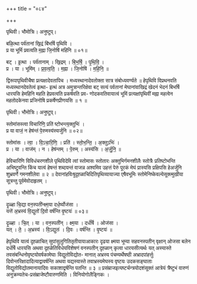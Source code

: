 +++
title = "०८४"

+++


पृथिवी। भौमोत्रिः। अनुष्टुप्।

बळि॒त्था पर्व॑तानां खि॒द्रं बि॑भर्षि पृथिवि ।  
प्र या भूमिं॑ प्रवत्वति म॒ह्ना जि॒नोषि॑ महिनि ॥ ०१॥

बट् । इ॒त्था । पर्व॑तानाम् । खि॒द्रम् । बि॒भ॒र्षि॒ । पृ॒थि॒वि॒ ।  
प्र । या । भूमि॑म् । प्र॒व॒त्व॒ति॒ । म॒ह्ना । जि॒नोषि॑ । म॒हि॒नि॒ ॥

द्विरूपापृथिवीचैषा प्रत्यक्षादेवतापिच । मध्यस्थानादेवतोक्ता सात्र संबोध्यवर्ण्यते ॥ हेपृथिवि विप्रथनवति मध्यस्थानदेवतेत्वं इत्था- इत्थं अत्र अमुत्रान्तरिक्षेवा बट् सत्यं पर्वतानां मेघानांवाखिद्रं खेदनं भेदनं बिभर्षि धारयसि हेमहिनि महति हेप्रवत्वति प्रकर्षवति प्रव- णोदकवतिवायात्वं भूमिं प्रत्यक्षांपृथिवीं मह्ना महत्वेन महतोदकेनवा प्रजिनोषि प्रकर्षेणप्रीणयसि ॥ १ ॥

पृथिवी। भौमोत्रिः। अनुष्टुप्।

स्तोमा॑सस्त्वा विचारिणि॒ प्रति॑ ष्टोभन्त्य॒क्तुभिः॑ ।  
प्र या वाजं॒ न हेष॑न्तं पे॒रुमस्य॑स्यर्जुनि ॥ ०२॥

स्तोमा॑सः । त्वा॒ । वि॒ऽचा॒रि॒णि॒ । प्रति॑ । स्तो॒भ॒न्ति॒ । अ॒क्तुऽभिः॑ ।  
प्र । या । वाज॑म् । न । हेष॑न्तम् । पे॒रुम् । अस्य॑सि । अ॒र्जु॒नि॒ ॥

हेविचारिणि विविधंचरणशीले पृथिविदेवि त्वां स्तोमासः स्तोतारः अक्तुभिर्गमनशीलैः स्तोत्रैः प्रतिष्टोभन्ति अभिष्टुवन्ति किंच यात्वं हेषन्तं शब्दयन्तं वाजन्न अश्वमिव उहत्तं पेरुं पूरकं मेघं प्रास्यसि प्रक्षिपसि हेअर्जुनि शुभ्रवर्णे गमनशीलेवा ॥ २ ॥ देवानांहविःषुदृह्ळाचिदितिपृथिव्यायाज्या एषैवभूमिः स्तोमेनिष्केवल्येसूक्त्मुखीया सूत्रन्तु पूर्वमेवोदाहृतम् ।

पृथिवी। भौमोत्रिः। अनुष्टुप्।

दृ॒ळ्हा चि॒द्या वन॒स्पती॑न्क्ष्म॒या दर्ध॒र्ष्योज॑सा ।  
यत्ते॑ अ॒भ्रस्य॑ वि॒द्युतो॑ दि॒वो वर्ष॑न्ति वृ॒ष्टयः॑ ॥ ०३॥

दृ॒ळ्हा । चि॒त् । या । वन॒स्पती॑न् । क्ष्म॒या । दर्ध॑र्षि । ओज॑सा ।  
यत् । ते॒ । अ॒भ्रस्य॑ । वि॒ऽद्युतः॑ । दि॒वः । वर्ष॑न्ति । वृ॒ष्टयः॑ ॥

हेपृथिवि यात्वं दृह्ळाचित् सुपांसुलुगितितृतीयायाआकारः दृढया क्ष्मया भूम्या सहवनस्पतीन् वृक्षान् ओजसा बलेन दर्धर्षि धारयसि अथवा दृह्ळेतिविधेयविशेषणं वनस्पतीन् दृह्ळान् कृत्वा धारयसीत्यर्थः यत् अस्यास्ते तवसंबन्धिनोवृष्टयोवर्षकामेघाः विद्युतोविद्योत- मानात् अभ्रस्य पंचम्यर्थेषष्ठी अभ्रादपांहर्त्तुः दिवोन्तरिक्षादादित्याद्वावर्षन्ति अथवा यद्यस्यास्ते तवाभ्रस्यमेघस्य वृष्टयः उदकसङ्घाताः विद्युतोविद्योतमानायादिवः सकाशाद्वर्षन्ति पतन्ति ॥ ३ ॥ प्रसंम्राजइत्यष्टर्चन्त्रयोदशंसूक्तं आत्रेयं त्रैष्टुभं वारुणं अनुक्रम्यतेच-प्रसंम्राजेष्टौवारुणमिति । विनियोगोलैङ्गिकः ।